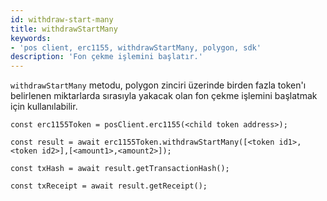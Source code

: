 ```yaml
---
id: withdraw-start-many
title: withdrawStartMany
keywords:
- 'pos client, erc1155, withdrawStartMany, polygon, sdk'
description: 'Fon çekme işlemini başlatır.'
---
```


`withdrawStartMany` metodu, polygon zinciri üzerinde birden fazla token'ı belirlenen miktarlarda sırasıyla yakacak olan fon çekme işlemini başlatmak için kullanılabilir.

```
const erc1155Token = posClient.erc1155(<child token address>);

const result = await erc1155Token.withdrawStartMany([<token id1>, <token id2>],[<amount1>,<amount2>]);

const txHash = await result.getTransactionHash();

const txReceipt = await result.getReceipt();

```
